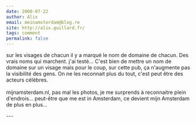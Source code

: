 ```yaml
---
date: 2008-07-22
author: Alix
email: meinamsterdam@blog.re
site: http://alix.guillard.fr/
tags: comment
permalink: false
---
```


<p>
sur les visages de chacun il y a marqué le nom de domaine de chacun. Des vrais noms qui marchent. j'ai testé... C'est bien de mettre un nom de domaine sur un visage mais pour le coup, sur cette pub, ça n'augmente pas la visibilité des gens. On ne les reconnait plus du tout, c'est peut être des acteurs célèbres.
<br/><br/>
mijnamsterdam.nl, pas mal les photos, je me surprends à reconnaitre plein d'endrois... peut-être que me est in Amsterdam, ce devient mijn Amsterdam de plus en plus...
</p>
---